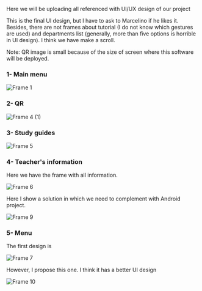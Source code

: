 Here we will be uploading all referenced with UI/UX design of our project

This is the final UI design, but I have to ask to Marcelino if he likes it. Besides, there are not frames about tutorial (I do not know which gestures are used) and departments list (generally, more than five options is horrible in UI design). I think we have make a scroll.

Note: QR image is small because of the size of screen where this software will be deployed.

### 1- Main menu

![Frame 1](https://github.com/AlvaroRodriguezGallardo/PracticasNPI/assets/80212790/c6ddd8d7-44b9-46d6-acd4-f38e1bba57bf)

### 2- QR

![Frame 4 (1)](https://github.com/AlvaroRodriguezGallardo/PracticasNPI/assets/80212790/a72707d9-640f-48b6-ab66-1edd9db5b9f6)

### 3- Study guides

![Frame 5](https://github.com/AlvaroRodriguezGallardo/PracticasNPI/assets/80212790/375e8744-6438-492f-a2ed-8ace690fe3c5)

### 4- Teacher's information

Here we have the frame with all information.

![Frame 6](https://github.com/AlvaroRodriguezGallardo/PracticasNPI/assets/80212790/8ae45883-6765-4ffe-97d2-5461883f3294)

Here I show a solution in which we need to complement with Android project.

![Frame 9](https://github.com/AlvaroRodriguezGallardo/PracticasNPI/assets/80212790/9cd452c0-3c12-4721-a6f9-29fee2c5ef45)

### 5- Menu

The first design is

![Frame 7](https://github.com/AlvaroRodriguezGallardo/PracticasNPI/assets/80212790/a9f38a83-929b-4f16-b755-03453260bc55)

However, I propose this one. I think it has a better UI design

![Frame 10](https://github.com/AlvaroRodriguezGallardo/PracticasNPI/assets/80212790/40068aa3-03f8-4fd7-a3f3-c4414114becd)
